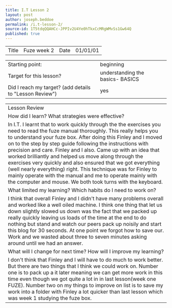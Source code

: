 ```yaml
---
title: I.T Lesson 2
layout: post
author: joseph.beddoe
permalink: /i.t-lesson-2/
source-id: 1T5tdqQQAHCc-JPPIv2U4Ye0hTkxCcMRgWMvSs1Gw64Q
published: true
---
```

<table>
  <tr>
    <td>Title</td>
    <td>Fuze week 2</td>
    <td>Date</td>
    <td>01/01/01</td>
  </tr>
</table>


<table>
  <tr>
    <td>Starting point:</td>
    <td>beginning</td>
  </tr>
  <tr>
    <td>Target for this lesson?</td>
    <td>understanding the basics- BASICS</td>
  </tr>
  <tr>
    <td>Did I reach my target? 
(add details to "Lesson Review")</td>
    <td> yes</td>
  </tr>
</table>


<table>
  <tr>
    <td>Lesson Review</td>
  </tr>
  <tr>
    <td>How did I learn? What strategies were effective? </td>
  </tr>
  <tr>
    <td>In I.T. I learnt that to work quickly through the the exercises you need to read the fuze manual thoroughly. This really helps you to understand your fuze box. After doing this Finley and I moved on to the step by step guide following the instructions with precision and care. Finley and I also. Came up with an idea that worked brilliantly and helped us move along through the exercises very quickly and also ensured that we got everything (well nearly everything) right. This technique was for Finley to mainly operate with the manual and me to operate mainly with the computer and mouse. We both took turns with the keyboard.</td>
  </tr>
  <tr>
    <td>What limited my learning? Which habits do I need to work on? </td>
  </tr>
  <tr>
    <td>I think that overall Finley and I didn't have many problems overall and worked like a well oiled machine. I think one thing that let us down slightly slowed us down was the fact that we packed up really quickly leaving us loads of the time at the end to do nothing but stand and watch our peers pack up noisily and start this blog for 30 seconds. At one point we forgot how to save our. Work and we wasted about three to seven minutes asking around until we had an answer. </td>
  </tr>
  <tr>
    <td>What will I change for next time? How will I improve my learning?</td>
  </tr>
  <tr>
    <td>I don't think that Finley and I will have to do much to work better. But there are two things that I think we could work on. Number one is to pack up a it later meaning we can get more work in this time even though we got quite a lot in in last lesson(week one FUZE). Number two on my things to improve on list is to save my work into a folder with Finley a lot quicker than last lesson which was week 1 studying the fuze box.</td>
  </tr>
</table>


